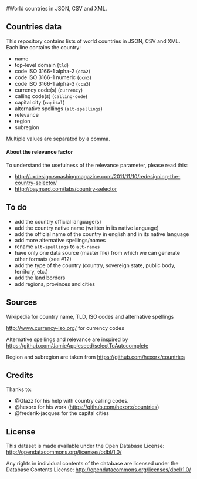 #World countries in JSON, CSV and XML.
## Countries data
This repository contains lists of world countries in JSON, CSV and XML. Each line contains the country:

 - name
 - top-level domain (`tld`)
 - code ISO 3166-1 alpha-2 (`cca2`)
 - code ISO 3166-1 numeric (`ccn3`)
 - code ISO 3166-1 alpha-3 (`cca3`)
 - currency code(s) (`currency`)
 - calling code(s) (`calling-code`)
 - capital city (`capital`)
 - alternative spellings (`alt-spellings`)
 - relevance
 - region
 - subregion

Multiple values are separated by a comma.

#### About the relevance factor
To understand the usefulness of the relevance parameter, please read this: 
- http://uxdesign.smashingmagazine.com/2011/11/10/redesigning-the-country-selector/
- http://baymard.com/labs/country-selector

## To do
 - add the country official language(s)
 - add the country native name (written in its native language)
 - add the official name of the country in english and in its native language
 - add more alternative spellings/names
 - rename `alt-spellings` to `alt-names`
 - have only one data source (master file) from which we can generate other formats (see #12)
 - add the type of the country (country, sovereign state, public body, territory, etc.)
 - add the land borders
 - add regions, provinces and cities


## Sources
Wikipedia for country name, TLD, ISO codes and alternative spellings

http://www.currency-iso.org/ for currency codes

Alternative spellings and relevance are inspired by https://github.com/JamieAppleseed/selectToAutocomplete

Region and subregion are taken from https://github.com/hexorx/countries

## Credits
Thanks to:
 - @Glazz for his help with country calling codes.
 - @hexorx for his work (https://github.com/hexorx/countries)
 - @frederik-jacques for the capital cities

## License
This dataset is made available under the Open Database License:
http://opendatacommons.org/licenses/odbl/1.0/

Any rights in individual contents of the database are licensed under the Database Contents License:
http://opendatacommons.org/licenses/dbcl/1.0/

